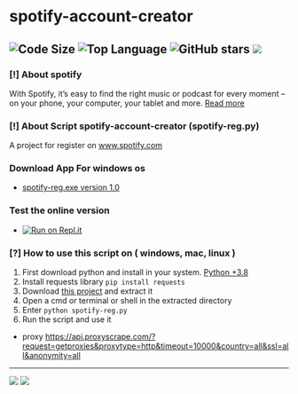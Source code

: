 # spotify-account-creator
![Code Size](https://img.shields.io/github/languages/code-size/aliilapro/spotify-account-creator) ![Top Language](https://img.shields.io/github/languages/top/aliilapro/spotify-account-creator) ![GitHub stars](https://img.shields.io/github/stars/aliilapro/spotify-account-creator) ![](https://img.shields.io/badge/The%20Long%20Hope-%F0%9F%98%8E%E2%9C%8C-green)
--------------------------------------------------------------------

### [!] About spotify
With Spotify, it’s easy to find the right music or podcast for every moment – on your phone, your computer, your tablet and more.
[Read more](https://www.spotify.com/us/about-us/contact/)

### [!] About Script spotify-account-creator (spotify-reg.py)
A project for register on www.spotify.com

### Download App For windows os

- [spotify-reg.exe version 1.0](https://github.com/ALIILAPRO/spotify-account-creator/releases/download/v1.0/spotify-reg.zip)

 ### Test the online version
 
 - [![Run on Repl.it](https://repl.it/badge/github/aliilapro/spotify)](https://spotify.aliilapro.repl.run)
 
 ### [?] How to use this script on ( windows, mac, linux )
1. First download python and install in your system. [Python +3.8](https://www.python.org/downloads/)
2. Install requests library `pip install requests`
3. Download [this project](https://github.com/aliilapro/spotify-account-creator/archive/master.zip) and extract it
4. Open a cmd or terminal or shell in the extracted directory
5. Enter `python spotify-reg.py`
6. Run the script and use it

- proxy https://api.proxyscrape.com/?request=getproxies&proxytype=http&timeout=10000&country=all&ssl=all&anonymity=all


--------------------------------------------------------------------
![](https://github.com/ALIILAPRO/spotify-account-creator/blob/master/sc/sc-1.png)
![](https://github.com/ALIILAPRO/spotify-account-creator/blob/master/sc/sc-2.png)
